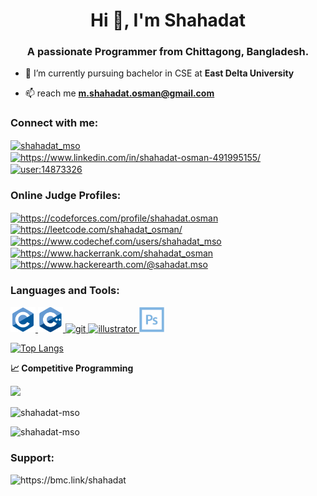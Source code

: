 <h1 align="center">Hi 👋, I'm Shahadat</h1>
<h3 align="center">A passionate Programmer from Chittagong, Bangladesh.</h3>

- 🌱 I’m currently pursuing bachelor in CSE at **East Delta University**

- 📫 reach me **m.shahadat.osman@gmail.com**

<h3 align="left">Connect with me:</h3>
<p align="left">
<a href="https://twitter.com/shahadat_mso" target="blank"><img align="center" src="https://raw.githubusercontent.com/rahuldkjain/github-profile-readme-generator/master/src/images/icons/Social/twitter.svg" alt="shahadat_mso" height="30" width="40" /></a>
<a href="https://linkedin.com/in/https://www.linkedin.com/in/shahadat-osman-491995155/" target="blank"><img align="center" src="https://raw.githubusercontent.com/rahuldkjain/github-profile-readme-generator/master/src/images/icons/Social/linked-in-alt.svg" alt="https://www.linkedin.com/in/shahadat-osman-491995155/" height="30" width="40" /></a>
<a href="https://stackoverflow.com/users/user:14873326" target="blank"><img align="center" src="https://raw.githubusercontent.com/rahuldkjain/github-profile-readme-generator/master/src/images/icons/Social/stack-overflow.svg" alt="user:14873326" height="30" width="40" /></a>
</p>



<h3 align="left">Online Judge Profiles:</h3>
<p align="left">
<a href="https://codeforces.com/profile/https://codeforces.com/profile/shahadat.osman" target="blank"><img align="center" src="https://raw.githubusercontent.com/rahuldkjain/github-profile-readme-generator/master/src/images/icons/Social/codeforces.svg" alt="https://codeforces.com/profile/shahadat.osman" height="30" width="40" /></a>
<a href="https://www.leetcode.com/https://leetcode.com/shahadat_osman/" target="blank"><img align="center" src="https://raw.githubusercontent.com/rahuldkjain/github-profile-readme-generator/master/src/images/icons/Social/leet-code.svg" alt="https://leetcode.com/shahadat_osman/" height="30" width="40" /></a>
<a href="https://www.codechef.com/users/https://www.codechef.com/users/shahadat_mso" target="blank"><img align="center" src="https://cdn.jsdelivr.net/npm/simple-icons@3.1.0/icons/codechef.svg" alt="https://www.codechef.com/users/shahadat_mso" height="30" width="40" /></a>
<a href="https://www.hackerrank.com/https://www.hackerrank.com/shahadat_osman" target="blank"><img align="center" src="https://raw.githubusercontent.com/rahuldkjain/github-profile-readme-generator/master/src/images/icons/Social/hackerrank.svg" alt="https://www.hackerrank.com/shahadat_osman" height="30" width="40" /></a>
<a href="https://www.hackerearth.com/https://www.hackerearth.com/@sahadat.mso" target="blank"><img align="center" src="https://raw.githubusercontent.com/rahuldkjain/github-profile-readme-generator/master/src/images/icons/Social/hackerearth.svg" alt="https://www.hackerearth.com/@sahadat.mso" height="30" width="40" /></a>
</p>

<h3 align="left">Languages and Tools:</h3>
<p align="left"> <a href="https://www.cprogramming.com/" target="_blank" rel="noreferrer"> <img src="https://raw.githubusercontent.com/devicons/devicon/master/icons/c/c-original.svg" alt="c" width="40" height="40"/> </a> <a href="https://www.w3schools.com/cpp/" target="_blank" rel="noreferrer"> <img src="https://raw.githubusercontent.com/devicons/devicon/master/icons/cplusplus/cplusplus-original.svg" alt="cplusplus" width="40" height="40"/> </a> <a href="https://git-scm.com/" target="_blank" rel="noreferrer"> <img src="https://www.vectorlogo.zone/logos/git-scm/git-scm-icon.svg" alt="git" width="40" height="40"/> </a> <a href="https://www.adobe.com/in/products/illustrator.html" target="_blank" rel="noreferrer"> <img src="https://www.vectorlogo.zone/logos/adobe_illustrator/adobe_illustrator-icon.svg" alt="illustrator" width="40" height="40"/> </a> <a href="https://www.photoshop.com/en" target="_blank" rel="noreferrer"> <img src="https://raw.githubusercontent.com/devicons/devicon/master/icons/photoshop/photoshop-line.svg" alt="photoshop" width="40" height="40"/> </a> </p>

[![Top Langs](https://github-readme-stats.vercel.app/api/top-langs/?username=shahadat-mso)](https://github.com/anuraghazra/github-readme-stats)

<b>&#128200; Competitive Programming</b>

<p float="left">
<img height="173em" src="https://leetcard.jacoblin.cool/shahadat_osman?theme=light&font=Karma&ext=contest" />
</p>

<p><img align="center" src="https://github-readme-streak-stats.herokuapp.com/?user=shahadat-mso&" alt="shahadat-mso" /></p>

<p align="left"> <img src="https://komarev.com/ghpvc/?username=shahadat-mso&label=Profile%20views&color=0e75b6&style=flat" alt="shahadat-mso" /> </p>

<h3 align="left">Support:</h3>
<p><a href="https://www.buymeacoffee.com/https://bmc.link/shahadat"> <img align="left" src="https://cdn.buymeacoffee.com/buttons/v2/default-yellow.png" height="50" width="210" alt="https://bmc.link/shahadat" /></a></p><br><br>
